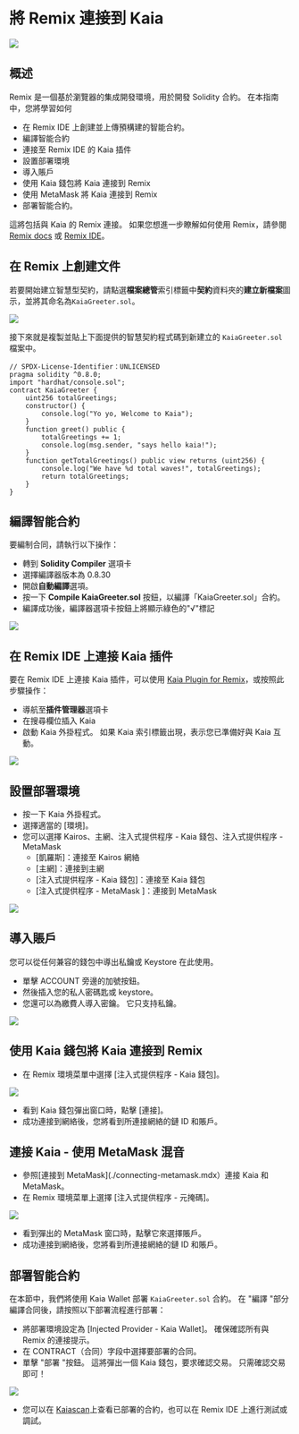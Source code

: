 # 將 Remix 連接到 Kaia

![](/img/banners/kaia-remix.png)

## 概述<a href="#overview" id="overview"></a>

Remix 是一個基於瀏覽器的集成開發環境，用於開發 Solidity 合約。 在本指南中，您將學習如何

 - 在 Remix IDE 上創建並上傳預構建的智能合約。
 - 編譯智能合約
 - 連接至 Remix IDE 的 Kaia 插件
 - 設置部署環境
 - 導入賬戶
 - 使用 Kaia 錢包將 Kaia 連接到 Remix
 - 使用 MetaMask 將 Kaia 連接到 Remix
 - 部署智能合約。

這將包括與 Kaia 的 Remix 連接。 如果您想進一步瞭解如何使用 Remix，請參閱 [Remix docs](https://remix-ide.readthedocs.io/en/latest/) 或 [Remix IDE](https://remix.ethereum.org/)。

## 在 Remix 上創建文件<a href="#creating-a-file-on-remix" id="creating-a-file-on-remix"></a>

若要開始建立智慧型契約，請點選**檔案總管**索引標籤中**契約**資料夾的**建立新檔案**圖示，並將其命名為`KaiaGreeter.sol`。

![](/img/build/smart-contracts/kg-remix-file.png)

接下來就是複製並貼上下面提供的智慧契約程式碼到新建立的 `KaiaGreeter.sol` 檔案中。

```solidity
// SPDX-License-Identifier：UNLICENSED
pragma solidity ^0.8.0;
import "hardhat/console.sol";
contract KaiaGreeter {
    uint256 totalGreetings;
    constructor() {
        console.log("Yo yo, Welcome to Kaia");
    }
    function greet() public {
        totalGreetings += 1;
        console.log(msg.sender, "says hello kaia!");
    }
    function getTotalGreetings() public view returns (uint256) {
        console.log("We have %d total waves!", totalGreetings);
        return totalGreetings;
    }
}
```

## 編譯智能合約<a href="#compile-smart-contract" id="compile-smart-contract"></a>

要編制合同，請執行以下操作：

 - 轉到 **Solidity Compiler** 選項卡
 - 選擇編譯器版本為 0.8.30
 - 開啟**自動編譯**選項。
 - 按一下 **Compile KaiaGreeter.sol** 按鈕，以編譯「KaiaGreeter.sol」合約。
 - 編譯成功後，編譯器選項卡按鈕上將顯示綠色的"√"標記

![](/img/build/smart-contracts/kg-remix-compile.png)

## 在 Remix IDE 上連接 Kaia 插件<a href="#connect-to-kaia-plugin" id="connect-to-kaia-plugin"></a>

要在 Remix IDE 上連接 Kaia 插件，可以使用 [Kaia Plugin for Remix](https://ide.kaia.io/)，或按照此步驟操作：

 - 導航至**插件管理器**選項卡
 - 在搜尋欄位插入 Kaia
 - 啟動 Kaia 外掛程式。 如果 Kaia 索引標籤出現，表示您已準備好與 Kaia 互動。

![](/img/build/smart-contracts/kg-plugin-manager.png)

## 設置部署環境 <a href="#setting-up-deployment-env" id="setting-up-deployment-env"></a>

 - 按一下 Kaia 外掛程式。
 - 選擇適當的 [環境]。
 - 您可以選擇 Kairos、主網、注入式提供程序 - Kaia 錢包、注入式提供程序 - MetaMask
     - [凱羅斯]：連接至 Kairos 網絡
     - [主網]：連接到主網
     - [注入式提供程序 - Kaia 錢包]：連接至 Kaia 錢包
     - [注入式提供程序 - MetaMask ]：連接到 MetaMask

![](/img/build/smart-contracts/kg-remix-env.png)

## 導入賬戶<a href="#import-account" id="import-account"></a>

您可以從任何兼容的錢包中導出私鑰或 Keystore 在此使用。

 - 單擊 ACCOUNT 旁邊的加號按鈕。
 - 然後插入您的私人密碼匙或 keystore。
 - 您還可以為繳費人導入密鑰。 它只支持私鑰。

![](/img/build/smart-contracts/kg-import-account.png)

## 使用 Kaia 錢包將 Kaia 連接到 Remix<a href="#connect-to-kaia-using-kaia-wallet" id="connect-to-kaia-using-kaia-wallet"></a>

 - 在 Remix 環境菜單中選擇 [注入式提供程序 - Kaia 錢包]。

![](/img/build/smart-contracts/kg-ip-kw.png)

 - 看到 Kaia 錢包彈出窗口時，點擊 [連接]。
 - 成功連接到網絡後，您將看到所連接網絡的鏈 ID 和賬戶。

## 連接 Kaia - 使用 MetaMask 混音<a href="#connect-to-kaia-using-metamask" id="connect-to-kaia-using-metamask"></a>

 - 參照[連接到 MetaMask](./connecting-metamask.mdx）連接 Kaia 和 MetaMask。
 - 在 Remix 環境菜單上選擇 [注入式提供程序 - 元掩碼]。

![](/img/build/smart-contracts/kg-ip-mm.png)

 - 看到彈出的 MetaMask 窗口時，點擊它來選擇賬戶。
 - 成功連接到網絡後，您將看到所連接網絡的鏈 ID 和賬戶。

## 部署智能合約<a href="#deploying-contract" id="deploying-contract"></a>

在本節中，我們將使用 Kaia Wallet 部署 `KaiaGreeter.sol` 合約。 在 "編譯 "部分編譯合同後，請按照以下部署流程進行部署：

 - 將部署環境設定為 [Injected Provider - Kaia Wallet]。 確保確認所有與 Remix 的連接提示。
 - 在 CONTRACT（合同）字段中選擇要部署的合同。
 - 單擊 "部署 "按鈕。 這將彈出一個 Kaia 錢包，要求確認交易。 只需確認交易即可！

![](/img/build/smart-contracts/kg-deployed.png)

 - 您可以在 [Kaiascan](https://kairos.kaiascan.io/)上查看已部署的合約，也可以在 Remix IDE 上進行測試或調試。

